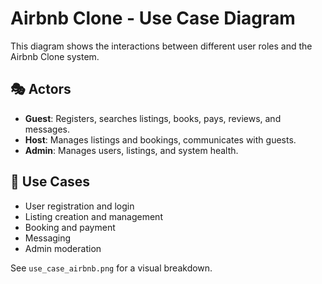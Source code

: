 # Airbnb Clone - Use Case Diagram

This diagram shows the interactions between different user roles and the Airbnb Clone system.

## 🎭 Actors
- **Guest**: Registers, searches listings, books, pays, reviews, and messages.
- **Host**: Manages listings and bookings, communicates with guests.
- **Admin**: Manages users, listings, and system health.

## 🧩 Use Cases
- User registration and login
- Listing creation and management
- Booking and payment
- Messaging
- Admin moderation

See `use_case_airbnb.png` for a visual breakdown.
